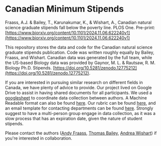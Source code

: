 # Canadian Minimum Stipends
Fraass, A.J. & Bailey, T., Karunakumar, K., & Wishart, A., Canadian natural science graduate stipends fall below the poverty line. PLOS One. Pre-print: [https://www.biorxiv.org/content/10.1101/2024.11.06.622240v1](https://www.biorxiv.org/content/10.1101/2024.11.06.622240v1)

 This repository stores the data and code for the Canadian natural science graduate stipends publication. Code was written roughly equally by Bailey, Fraass, and Wishart. Canadian data was generated by the full team, while the US-based Biology data was provided by Gaynor, M. L. & Rautsaw, R. M. Biology Ph.D. Stipends. [https://doi.org/10.5281/zenodo.12775212](https://doi.org/10.5281/zenodo.12775212). 


If you are interested in pursuing similar research on different fields in Canada, we have plenty of advice to provide. Our project lived on Google Drive to assist in having shared documents for all participants. We used a [googlesheet](https://docs.google.com/spreadsheets/d/1STusmXjLqOZeInesHmFcUbIf_eWV9eDwFvfxobQ5LlE/edit?usp=sharing) to coordinate data collection between authors. A Machine Readable format can also be found [here](https://docs.google.com/spreadsheets/d/1STusmXjLqOZeInesHmFcUbIf_eWV9eDwFvfxobQ5LlE/edit?usp=sharing). Our rubric can be found [here](https://docs.google.com/document/d/1GlK1olr5zNVpIMH_334DLFPaz7zSncTUPMPmBRTzooA/edit?usp=sharing), and an email template for contacting departments can be found [here](https://docs.google.com/document/d/1xYrSrzgqeeNstAr_lJTT07-BGxKk4RpENx0IR-wo0uw/edit?usp=sharing). Strongly suggest to have a multi-person group engage in data collection, as it was a slow process that has an expiration date, given the nature of student stipends.

Please contact the authors ([Andy Fraass](andyfraass@uvic.ca), [Thomas Bailey](tbail036@uottawa.ca), [Andrea Wishart]()) if you're interested in collaboration.